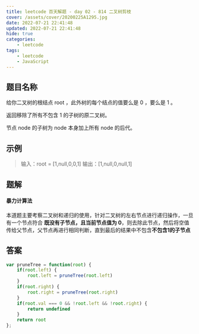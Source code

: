 ```yaml
---
title: leetcode 百天解题 - day 02 - 814 二叉树剪枝
cover: /assets/cover/20200225A1295.jpg
date: 2022-07-21 22:41:48
updated: 2022-07-21 22:41:48
hide: true
categories:
    - leetcode
tags:
    - leetcode
    - JavaScript
---
```

## 题目名称
给你二叉树的根结点 root ，此外树的每个结点的值要么是 0 ，要么是 1 。

返回移除了所有不包含 1 的子树的原二叉树。

节点 node 的子树为 node 本身加上所有 node 的后代。

## 示例

>输入：root = [1,null,0,0,1]
输出：[1,null,0,null,1]

## 题解

#### 暴力计算法

本道题主要考察二叉树和递归的使用，针对二叉树的左右节点进行递归操作，一旦有一个节点符合 **既没有子节点，且当前节点值为 0**，则去除此节点，然后将空值传给父节点，父节点再进行相同判断，直到最后的结果中不包含**不包含1的子节点**

## 答案

~~~js
var pruneTree = function(root) {
    if(root.left) {
        root.left = pruneTree(root.left)
    }
    if(root.right) {
        root.right = pruneTree(root.right)
    }
    if(root.val === 0 && !root.left && !root.right) {
        return undefined
    }
    return root
};
~~~